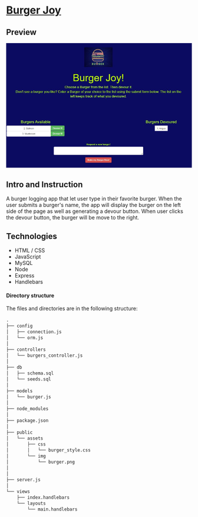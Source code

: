 # [Burger Joy](https://burger-joy.herokuapp.com/index)

## Preview

![App Preview](https://github.com/laugeorge/burger/blob/master/public/assets/img/snapshot.JPG)

## Intro and Instruction
A burger logging app that let user type in their favorite burger. When the user submits a burger's name, the app will display the burger on the left side of the page as well as generating a devour button. When user clicks the devour button, the burger will be move to the right.  


## Technologies
* HTML / CSS
* JavaScript
* MySQL
* Node
* Express
* Handlebars

#### Directory structure

The files and directories are in the following structure:

```
.
├── config
│   ├── connection.js
│   └── orm.js
│ 
├── controllers
│   └── burgers_controller.js
│
├── db
│   ├── schema.sql
│   └── seeds.sql
│
├── models
│   └── burger.js
│ 
├── node_modules
│ 
├── package.json
│
├── public
│   └── assets
│       ├── css
│       │   └── burger_style.css
│       └── img
│           └── burger.png
│   
│
├── server.js
│
└── views
    ├── index.handlebars
    └── layouts
        └── main.handlebars
```
